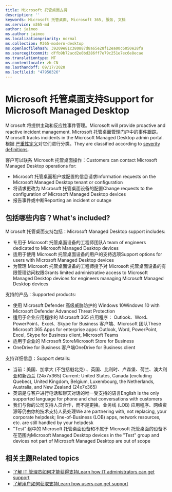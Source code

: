 ```yaml
---
title: Microsoft 托管桌面支持
description: ''
keywords: Microsoft 托管桌面, Microsoft 365, 服务, 文档
ms.service: m365-md
author: jaimeo
ms.author: jaimeo
ms.localizationpriority: normal
ms.collection: M365-modern-desktop
ms.openlocfilehash: 39209e81c380887d8a65e28f12ea00c6050e28fa
ms.sourcegitcommit: dffb9b72acd2e0bd286ff7e79c251e7ec6e8ecae
ms.translationtype: MT
ms.contentlocale: zh-CN
ms.lasthandoff: 09/17/2020
ms.locfileid: "47950326"
---
```

# <a name="support-for-microsoft-managed-desktop"></a><span data-ttu-id="7224a-103">Microsoft 托管桌面支持</span><span class="sxs-lookup"><span data-stu-id="7224a-103">Support for Microsoft Managed Desktop</span></span>

<span data-ttu-id="7224a-104">Microsoft 将提供主动和反应性事件管理。</span><span class="sxs-lookup"><span data-stu-id="7224a-104">Microsoft will provide proactive and reactive incident management.</span></span> <span data-ttu-id="7224a-105">Microsoft 托管桌面管理门户中的事件跟踪。</span><span class="sxs-lookup"><span data-stu-id="7224a-105">Microsoft tracks incidents in the Microsoft Managed Desktop admin portal.</span></span> <span data-ttu-id="7224a-106">根据 [严重性定义](../working-with-managed-desktop/admin-support.md#sev)对它们进行分类。</span><span class="sxs-lookup"><span data-stu-id="7224a-106">They are classified according to [severity definitions](../working-with-managed-desktop/admin-support.md#sev).</span></span>

<span data-ttu-id="7224a-107">客户可以联系 Microsoft 托管桌面操作：</span><span class="sxs-lookup"><span data-stu-id="7224a-107">Customers can contact Microsoft Managed Desktop operations for:</span></span>
- <span data-ttu-id="7224a-108">Microsoft 托管桌面租户或配置的信息请求</span><span class="sxs-lookup"><span data-stu-id="7224a-108">Information requests on the Microsoft Managed Desktop tenant or configuration</span></span>
- <span data-ttu-id="7224a-109">将请求更改为 Microsoft 托管桌面设备的配置</span><span class="sxs-lookup"><span data-stu-id="7224a-109">Change requests to the configuration of Microsoft Managed Desktop devices</span></span>
- <span data-ttu-id="7224a-110">报告事件或中断</span><span class="sxs-lookup"><span data-stu-id="7224a-110">Reporting an incident or outage</span></span>

## <a name="whats-included"></a><span data-ttu-id="7224a-111">包括哪些内容？</span><span class="sxs-lookup"><span data-stu-id="7224a-111">What's included?</span></span>

<span data-ttu-id="7224a-112">Microsoft 托管桌面支持包括：</span><span class="sxs-lookup"><span data-stu-id="7224a-112">Microsoft Managed Desktop support includes:</span></span>

- <span data-ttu-id="7224a-113">专用于 Microsoft 托管桌面设备的工程师团队</span><span class="sxs-lookup"><span data-stu-id="7224a-113">A team of engineers dedicated to Microsoft Managed Desktop devices</span></span>
- <span data-ttu-id="7224a-114">适用于使用 Microsoft 托管桌面设备的用户的支持选项</span><span class="sxs-lookup"><span data-stu-id="7224a-114">Support options for users with Microsoft Managed Desktop devices</span></span>
- <span data-ttu-id="7224a-115">为管理 Microsoft 托管桌面设备的工程师授予对 Microsoft 托管桌面设备的有限管理访问权限</span><span class="sxs-lookup"><span data-stu-id="7224a-115">Grants limited administrative access to Microsoft Managed Desktop devices for engineers managing Microsoft Managed Desktop devices</span></span> 

<span data-ttu-id="7224a-116">支持的产品：</span><span class="sxs-lookup"><span data-stu-id="7224a-116">Supported products:</span></span>

- <span data-ttu-id="7224a-117">使用 Microsoft Defender 高级威胁防护的 Windows 10</span><span class="sxs-lookup"><span data-stu-id="7224a-117">Windows 10 with Microsoft Defender Advanced Threat Protection</span></span> 
- <span data-ttu-id="7224a-118">适用于企业应用程序的 Microsoft 365 应用程序： Outlook、Word、PowerPoint、Excel、Skype for Business 客户端、Microsoft 团队</span><span class="sxs-lookup"><span data-stu-id="7224a-118">These Microsoft 365 Apps for enterprise apps: Outlook, Word, PowerPoint, Excel, Skype for Business client, Microsoft Teams</span></span> 
- <span data-ttu-id="7224a-119">适用于企业的 Microsoft Store</span><span class="sxs-lookup"><span data-stu-id="7224a-119">Microsoft Store for Business</span></span> 
- <span data-ttu-id="7224a-120">OneDrive for Business 客户端</span><span class="sxs-lookup"><span data-stu-id="7224a-120">OneDrive for Business client</span></span> 

<span data-ttu-id="7224a-121">支持详细信息：</span><span class="sxs-lookup"><span data-stu-id="7224a-121">Support details:</span></span>

- <span data-ttu-id="7224a-122">当前：美国、加拿大 (不包括魁北克) 、英国、比利时、卢森堡、荷兰、澳大利亚和新西兰 (24x7x365) </span><span class="sxs-lookup"><span data-stu-id="7224a-122">Current: United States, Canada (excluding Quebec), United Kingdom, Belgium, Luxembourg, the Netherlands, Australia, and New Zealand (24x7x365)</span></span> 
- <span data-ttu-id="7224a-123">英语是与客户进行电话和聊天对话的唯一受支持的语言</span><span class="sxs-lookup"><span data-stu-id="7224a-123">English is the only supported language for phone and chat conversations with customers</span></span> 
- <span data-ttu-id="7224a-124">我们与你的公司支持人员合作，而不是更换。业务线 (LOB) 应用程序、网络资源等仍由你的技术支持人员处理</span><span class="sxs-lookup"><span data-stu-id="7224a-124">We are partnering with, not replacing, your corporate helpdesk; line-of-Business (LOB) apps, network resources, etc. are still handled by your helpdesk</span></span> 
- <span data-ttu-id="7224a-125">"Test" 组中的 Microsoft 托管桌面设备和不属于 Microsoft 托管桌面的设备不在范围内</span><span class="sxs-lookup"><span data-stu-id="7224a-125">Microsoft Managed Desktop devices in the "Test" group and devices not part of Microsoft Managed Desktop are out of scope</span></span> 


## <a name="related-topics"></a><span data-ttu-id="7224a-126">相关主题</span><span class="sxs-lookup"><span data-stu-id="7224a-126">Related topics</span></span>

- [<span data-ttu-id="7224a-127">了解 IT 管理员如何才能获得支持</span><span class="sxs-lookup"><span data-stu-id="7224a-127">Learn how IT administrators can get support</span></span>](../working-with-managed-desktop/admin-support.md)
- [<span data-ttu-id="7224a-128">了解用户如何获取支持</span><span class="sxs-lookup"><span data-stu-id="7224a-128">Learn how users can get support</span></span>](../working-with-managed-desktop/end-user-support.md)
